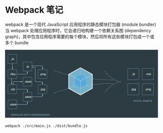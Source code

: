 # Webpack 笔记

webpack 是一个现代 JavaScript 应用程序的静态模块打包器 (module bundler)  
当 webpack 处理应用程序时，它会递归地构建一个依赖关系图 (dependency graph)，其中包含应用程序需要的每个模块，然后将所有这些模块打包成一个或多个 bundle

![webpack](./img/webpack.jpg)

``webpack ./src/main.js ./dist/bundle.js``